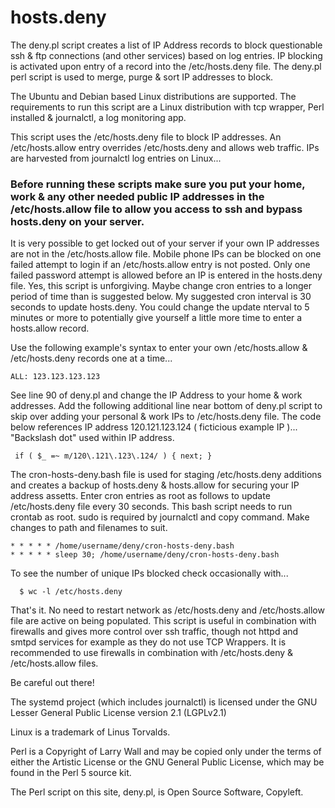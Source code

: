 # hosts.deny

The deny.pl script creates a list of IP Address records  to block questionable ssh & ftp connections (and other services) based on log entries. IP blocking is activated upon entry of a record into the /etc/hosts.deny file.
The deny.pl perl script is used to merge, purge & sort IP addresses to block.

The Ubuntu and Debian based Linux distributions are supported.
The requirements to run this script are a Linux distribution with tcp wrapper, Perl installed & journalctl, a log monitoring app.

This script uses the /etc/hosts.deny file to block IP addresses.  An /etc/hosts.allow entry overrides /etc/hosts.deny and allows web traffic.
IPs are harvested from journalctl log entries on Linux... 

### Before running these scripts make sure you put your home, work & any other needed public IP addresses in the /etc/hosts.allow file to allow you access to ssh and bypass hosts.deny on your server.
It is very possible to get locked out of your server if your own IP addresses are not in the /etc/hosts.allow file.  Mobile phone IPs can be blocked on one failed attempt to login if an /etc/hosts.allow entry is not posted. Only one failed password attempt is allowed 
before an IP is entered in the hosts.deny file.  Yes, this script is unforgiving.  Maybe change cron entries to a longer period of time than is suggested below.  My suggested cron interval is 30 seconds to update hosts.deny. You could change the update nterval to 5 minutes or more to potentially give yourself a little more time to enter a hosts.allow record. 

Use the following example's syntax to enter your own /etc/hosts.allow & /etc/hosts.deny records one at a time...

    ALL: 123.123.123.123

See line 90 of deny.pl and change the IP Address to your home & work addresses.
Add the following additional line near bottom of deny.pl script to skip over adding your personal & work IPs to /etc/hosts.deny file.
The code below references IP address 120.121.123.124 ( ficticious example IP )... "Backslash dot" used within IP address. 

     if ( $_ =~ m/120\.121\.123\.124/ ) { next; }
 

The cron-hosts-deny.bash file is used for staging /etc/hosts.deny additions and creates a backup of hosts.deny & hosts.allow for securing your IP address assetts.
Enter cron entries as root as follows to update /etc/hosts.deny file every 30 seconds. This bash script needs to run crontab as root. sudo is required by journalctl and copy command.
Make changes to path and filenames to suit. 
 
    * * * * * /home/username/deny/cron-hosts-deny.bash
    * * * * * sleep 30; /home/username/deny/cron-hosts-deny.bash 

To see the number of unique IPs blocked check occasionally with...

      $ wc -l /etc/hosts.deny

That's it.  No need to restart network as /etc/hosts.deny and /etc/hosts.allow file are active on being populated.
This script is useful in combination with firewalls and gives more control over ssh traffic, though not httpd and smtpd services for example as they do not use TCP Wrappers.
It is recommended to use firewalls in combination with /etc/hosts.deny & /etc/hosts.allow files. 

Be careful out there!






The systemd project (which includes journalctl) is licensed under the GNU Lesser General Public License version 2.1 (LGPLv2.1)

Linux is a trademark of Linus Torvalds.

Perl is a Copyright of Larry Wall and may be copied only under the terms of either the Artistic License or the GNU General Public License, which may be found in the Perl 5 source kit.

The Perl script on this site, deny.pl, is Open Source Software, Copyleft.
